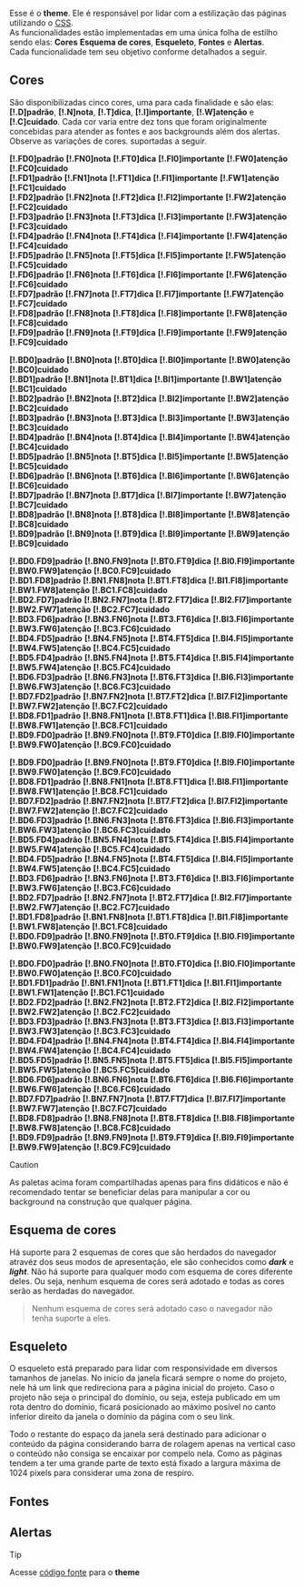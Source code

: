 Esse é o **theme**. Ele é responsável por lidar com a estilização das páginas utilizando o [CSS](https://developer.mozilla.org/en-US/docs/Web/CSS).\
As funcionalidades estão implementadas em uma única folha de estilho sendo elas: **Cores** **Esquema de cores**, **Esqueleto**, **Fontes** e **Alertas**.\
Cada funcionalidade tem seu objetivo conforme detalhados a seguir.

## Cores
São disponibilizadas cinco cores, uma para cada finalidade e são elas: **[!.D]padrão**, **[!.N]nota**, **[!.T]dica**, **[!.I]importante**, **[!.W]atenção** e **[!.C]cuidado**. Cada cor varia entre dez tons que foram originalmente concebidas para atender as fontes e aos backgrounds além dos alertas. Observe as variações de cores. suportadas a seguir.

**[!.FD0]padrão** **[!.FN0]nota** **[!.FT0]dica** **[!.FI0]importante** **[!.FW0]atenção** **[!.FC0]cuidado**\
**[!.FD1]padrão** **[!.FN1]nota** **[!.FT1]dica** **[!.FI1]importante** **[!.FW1]atenção** **[!.FC1]cuidado**\
**[!.FD2]padrão** **[!.FN2]nota** **[!.FT2]dica** **[!.FI2]importante** **[!.FW2]atenção** **[!.FC2]cuidado**\
**[!.FD3]padrão** **[!.FN3]nota** **[!.FT3]dica** **[!.FI3]importante** **[!.FW3]atenção** **[!.FC3]cuidado**\
**[!.FD4]padrão** **[!.FN4]nota** **[!.FT4]dica** **[!.FI4]importante** **[!.FW4]atenção** **[!.FC4]cuidado**\
**[!.FD5]padrão** **[!.FN5]nota** **[!.FT5]dica** **[!.FI5]importante** **[!.FW5]atenção** **[!.FC5]cuidado**\
**[!.FD6]padrão** **[!.FN6]nota** **[!.FT6]dica** **[!.FI6]importante** **[!.FW6]atenção** **[!.FC6]cuidado**\
**[!.FD7]padrão** **[!.FN7]nota** **[!.FT7]dica** **[!.FI7]importante** **[!.FW7]atenção** **[!.FC7]cuidado**\
**[!.FD8]padrão** **[!.FN8]nota** **[!.FT8]dica** **[!.FI8]importante** **[!.FW8]atenção** **[!.FC8]cuidado**\
**[!.FD9]padrão** **[!.FN9]nota** **[!.FT9]dica** **[!.FI9]importante** **[!.FW9]atenção** **[!.FC9]cuidado**

**[!.BD0]padrão** **[!.BN0]nota** **[!.BT0]dica** **[!.BI0]importante** **[!.BW0]atenção** **[!.BC0]cuidado**\
**[!.BD1]padrão** **[!.BN1]nota** **[!.BT1]dica** **[!.BI1]importante** **[!.BW1]atenção** **[!.BC1]cuidado**\
**[!.BD2]padrão** **[!.BN2]nota** **[!.BT2]dica** **[!.BI2]importante** **[!.BW2]atenção** **[!.BC2]cuidado**\
**[!.BD3]padrão** **[!.BN3]nota** **[!.BT3]dica** **[!.BI3]importante** **[!.BW3]atenção** **[!.BC3]cuidado**\
**[!.BD4]padrão** **[!.BN4]nota** **[!.BT4]dica** **[!.BI4]importante** **[!.BW4]atenção** **[!.BC4]cuidado**\
**[!.BD5]padrão** **[!.BN5]nota** **[!.BT5]dica** **[!.BI5]importante** **[!.BW5]atenção** **[!.BC5]cuidado**\
**[!.BD6]padrão** **[!.BN6]nota** **[!.BT6]dica** **[!.BI6]importante** **[!.BW6]atenção** **[!.BC6]cuidado**\
**[!.BD7]padrão** **[!.BN7]nota** **[!.BT7]dica** **[!.BI7]importante** **[!.BW7]atenção** **[!.BC7]cuidado**\
**[!.BD8]padrão** **[!.BN8]nota** **[!.BT8]dica** **[!.BI8]importante** **[!.BW8]atenção** **[!.BC8]cuidado**\
**[!.BD9]padrão** **[!.BN9]nota** **[!.BT9]dica** **[!.BI9]importante** **[!.BW9]atenção** **[!.BC9]cuidado**

**[!.BD0.FD9]padrão** **[!.BN0.FN9]nota** **[!.BT0.FT9]dica** **[!.BI0.FI9]importante** **[!.BW0.FW9]atenção** **[!.BC0.FC9]cuidado**\
**[!.BD1.FD8]padrão** **[!.BN1.FN8]nota** **[!.BT1.FT8]dica** **[!.BI1.FI8]importante** **[!.BW1.FW8]atenção** **[!.BC1.FC8]cuidado**\
**[!.BD2.FD7]padrão** **[!.BN2.FN7]nota** **[!.BT2.FT7]dica** **[!.BI2.FI7]importante** **[!.BW2.FW7]atenção** **[!.BC2.FC7]cuidado**\
**[!.BD3.FD6]padrão** **[!.BN3.FN6]nota** **[!.BT3.FT6]dica** **[!.BI3.FI6]importante** **[!.BW3.FW6]atenção** **[!.BC3.FC6]cuidado**\
**[!.BD4.FD5]padrão** **[!.BN4.FN5]nota** **[!.BT4.FT5]dica** **[!.BI4.FI5]importante** **[!.BW4.FW5]atenção** **[!.BC4.FC5]cuidado**\
**[!.BD5.FD4]padrão** **[!.BN5.FN4]nota** **[!.BT5.FT4]dica** **[!.BI5.FI4]importante** **[!.BW5.FW4]atenção** **[!.BC5.FC4]cuidado**\
**[!.BD6.FD3]padrão** **[!.BN6.FN3]nota** **[!.BT6.FT3]dica** **[!.BI6.FI3]importante** **[!.BW6.FW3]atenção** **[!.BC6.FC3]cuidado**\
**[!.BD7.FD2]padrão** **[!.BN7.FN2]nota** **[!.BT7.FT2]dica** **[!.BI7.FI2]importante** **[!.BW7.FW2]atenção** **[!.BC7.FC2]cuidado**\
**[!.BD8.FD1]padrão** **[!.BN8.FN1]nota** **[!.BT8.FT1]dica** **[!.BI8.FI1]importante** **[!.BW8.FW1]atenção** **[!.BC8.FC1]cuidado**\
**[!.BD9.FD0]padrão** **[!.BN9.FN0]nota** **[!.BT9.FT0]dica** **[!.BI9.FI0]importante** **[!.BW9.FW0]atenção** **[!.BC9.FC0]cuidado**

**[!.BD9.FD0]padrão** **[!.BN9.FN0]nota** **[!.BT9.FT0]dica** **[!.BI9.FI0]importante** **[!.BW9.FW0]atenção** **[!.BC9.FC0]cuidado**\
**[!.BD8.FD1]padrão** **[!.BN8.FN1]nota** **[!.BT8.FT1]dica** **[!.BI8.FI1]importante** **[!.BW8.FW1]atenção** **[!.BC8.FC1]cuidado**\
**[!.BD7.FD2]padrão** **[!.BN7.FN2]nota** **[!.BT7.FT2]dica** **[!.BI7.FI2]importante** **[!.BW7.FW2]atenção** **[!.BC7.FC2]cuidado**\
**[!.BD6.FD3]padrão** **[!.BN6.FN3]nota** **[!.BT6.FT3]dica** **[!.BI6.FI3]importante** **[!.BW6.FW3]atenção** **[!.BC6.FC3]cuidado**\
**[!.BD5.FD4]padrão** **[!.BN5.FN4]nota** **[!.BT5.FT4]dica** **[!.BI5.FI4]importante** **[!.BW5.FW4]atenção** **[!.BC5.FC4]cuidado**\
**[!.BD4.FD5]padrão** **[!.BN4.FN5]nota** **[!.BT4.FT5]dica** **[!.BI4.FI5]importante** **[!.BW4.FW5]atenção** **[!.BC4.FC5]cuidado**\
**[!.BD3.FD6]padrão** **[!.BN3.FN6]nota** **[!.BT3.FT6]dica** **[!.BI3.FI6]importante** **[!.BW3.FW6]atenção** **[!.BC3.FC6]cuidado**\
**[!.BD2.FD7]padrão** **[!.BN2.FN7]nota** **[!.BT2.FT7]dica** **[!.BI2.FI7]importante** **[!.BW2.FW7]atenção** **[!.BC2.FC7]cuidado**\
**[!.BD1.FD8]padrão** **[!.BN1.FN8]nota** **[!.BT1.FT8]dica** **[!.BI1.FI8]importante** **[!.BW1.FW8]atenção** **[!.BC1.FC8]cuidado**\
**[!.BD0.FD9]padrão** **[!.BN0.FN9]nota** **[!.BT0.FT9]dica** **[!.BI0.FI9]importante** **[!.BW0.FW9]atenção** **[!.BC0.FC9]cuidado**

**[!.BD0.FD0]padrão** **[!.BN0.FN0]nota** **[!.BT0.FT0]dica** **[!.BI0.FI0]importante** **[!.BW0.FW0]atenção** **[!.BC0.FC0]cuidado**\
**[!.BD1.FD1]padrão** **[!.BN1.FN1]nota** **[!.BT1.FT1]dica** **[!.BI1.FI1]importante** **[!.BW1.FW1]atenção** **[!.BC1.FC1]cuidado**\
**[!.BD2.FD2]padrão** **[!.BN2.FN2]nota** **[!.BT2.FT2]dica** **[!.BI2.FI2]importante** **[!.BW2.FW2]atenção** **[!.BC2.FC2]cuidado**\
**[!.BD3.FD3]padrão** **[!.BN3.FN3]nota** **[!.BT3.FT3]dica** **[!.BI3.FI3]importante** **[!.BW3.FW3]atenção** **[!.BC3.FC3]cuidado**\
**[!.BD4.FD4]padrão** **[!.BN4.FN4]nota** **[!.BT4.FT4]dica** **[!.BI4.FI4]importante** **[!.BW4.FW4]atenção** **[!.BC4.FC4]cuidado**\
**[!.BD5.FD5]padrão** **[!.BN5.FN5]nota** **[!.BT5.FT5]dica** **[!.BI5.FI5]importante** **[!.BW5.FW5]atenção** **[!.BC5.FC5]cuidado**\
**[!.BD6.FD6]padrão** **[!.BN6.FN6]nota** **[!.BT6.FT6]dica** **[!.BI6.FI6]importante** **[!.BW6.FW6]atenção** **[!.BC6.FC6]cuidado**\
**[!.BD7.FD7]padrão** **[!.BN7.FN7]nota** **[!.BT7.FT7]dica** **[!.BI7.FI7]importante** **[!.BW7.FW7]atenção** **[!.BC7.FC7]cuidado**\
**[!.BD8.FD8]padrão** **[!.BN8.FN8]nota** **[!.BT8.FT8]dica** **[!.BI8.FI8]importante** **[!.BW8.FW8]atenção** **[!.BC8.FC8]cuidado**\
**[!.BD9.FD9]padrão** **[!.BN9.FN9]nota** **[!.BT9.FT9]dica** **[!.BI9.FI9]importante** **[!.BW9.FW9]atenção** **[!.BC9.FC9]cuidado**

>[!CAUTION]
>As paletas acima foram compartilhadas apenas para fins didáticos e não é recomendado tentar se beneficiar delas para manipular a cor ou background na construção que qualquer página.

## Esquema de cores
Há suporte para 2 esquemas de cores que são herdados do navegador atravéz dos seus modos de apresentação, ele são conhecidos como ***dark*** e ***light***. Não há suporte para qualquer modo com esquema de cores diferente deles. Ou seja, nenhum esquema de cores será adotado e todas as cores serão as herdadas do navegador.

>Nenhum esquema de cores será adotado caso o navegador não tenha suporte a eles.

## Esqueleto
O esqueleto está preparado para lidar com responsividade em diversos tamanhos de janelas.
No inicio da janela ficará sempre o nome do projeto, nele há um link que redireciona para a página inicial do projeto. Caso o projeto não seja o principal do domínio, ou seja, esteja publicado em um rota dentro do domínio, ficará posicionado ao máximo posível no canto inferior direito da janela o domínio da página com o seu link.

Todo o restante do espaço da janela será destinado para adicionar o conteúdo da página considerando barra de rolagem apenas na vertical caso o conteúdo não consiga se encaixar por compelo nela. Como as páginas tendem a ter uma grande parte de texto está fixado a largura máxima de 1024 pixels para considerar uma zona de respiro.

## Fontes

## Alertas



>[!TIP]
>Acesse [código fonte](https://github.com/eportella/markdown-to-html-builder/blob/main/theme/README.md?plain=1) para o **theme**